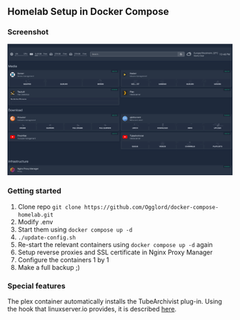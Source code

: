 ## Homelab Setup in Docker Compose

### Screenshot

<img src="https://raw.githubusercontent.com/Ogglord/docker-compose-homelab/main/core-apps/resources/homepage.png" alt="Missing Screenshot" />

### Getting started

 1. Clone repo ```git clone https://github.com/Ogglord/docker-compose-homelab.git```
 2. Modify .env
 3. Start them using ```docker compose up -d```
 4. ```./update-config.sh```
 5. Re-start the relevant containers using ```docker compose up -d``` again
 6. Setup reverse proxies and SSL certificate in Nginx Proxy Manager
 7. Configure the containers 1 by 1
 8. Make a full backup ;)

### Special features

The plex container automatically installs the TubeArchivist plug-in. Using the hook that linuxserver.io provides, it is described [here](https://docs.linuxserver.io/general/container-customization/).
